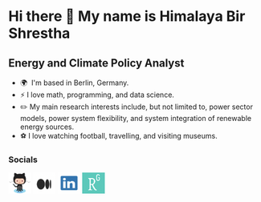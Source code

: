 Hi there 👋 My name is Himalaya Bir Shrestha
======================================

Energy and Climate Policy Analyst
---------------------------------

* 🌍  I'm based in Berlin, Germany.
* ⚡ I love math, programming, and data science.
* ✏️ My main research interests include, but not limited to, power sector models, power system flexibility, and system integration of renewable energy sources.
* ⚽️ I love watching football, travelling, and visiting museums.

### Socials
<p align="left">
  <a href="https://www.github.com/hbshrestha" target="_blank" rel="noreferrer"><img src="icons/Octocat.png" width="45" height="42" /></a>
  <a href="http://www.medium.com/@himalaya.birshrestha" target="_blank" rel="noreferrer"><img src="icons/Medium.png" width="45" height="42" /></a>
  <a href="https://www.linkedin.com/in/hbshrestha/" target="_blank" rel="noreferrer"><img src="icons/LinkedIn.png" width="45" height="42" /></a>
  <a href="https://www.researchgate.net/profile/Himalaya-Shrestha" target="_blank" rel="noreferrer"><img src="icons/ResearchGate.png" width="45" height="42" /></a>
  
</p>

